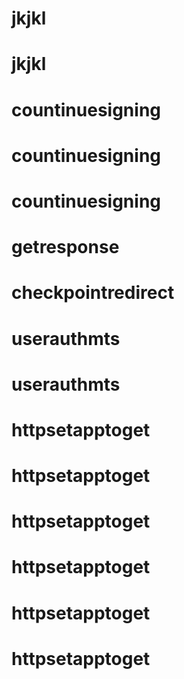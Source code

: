 # jkjkl
# jkjkl
# countinuesigning
# countinuesigning
# countinuesigning
# getresponse
# checkpointredirect
# userauthmts
# userauthmts
# httpsetapptoget
# httpsetapptoget
# httpsetapptoget
# httpsetapptoget
# httpsetapptoget
# httpsetapptoget
